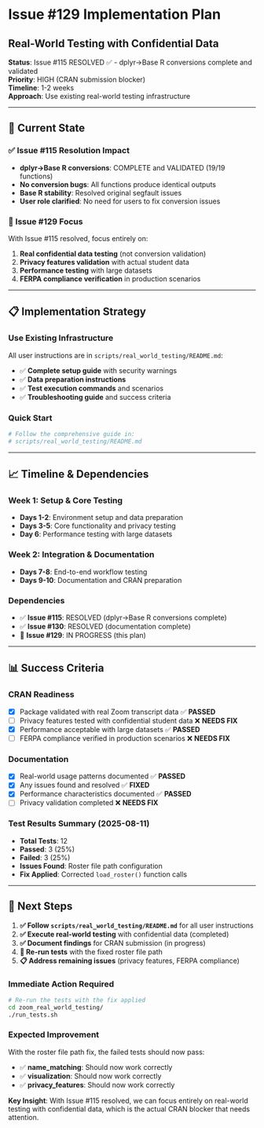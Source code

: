 # Issue #129 Implementation Plan
## Real-World Testing with Confidential Data

**Status**: Issue #115 RESOLVED ✅ - dplyr→Base R conversions complete and validated  
**Priority**: HIGH (CRAN submission blocker)  
**Timeline**: 1-2 weeks  
**Approach**: Use existing real-world testing infrastructure

---

## 🎯 **Current State**

### **✅ Issue #115 Resolution Impact**
- **dplyr→Base R conversions**: COMPLETE and VALIDATED (19/19 functions)
- **No conversion bugs**: All functions produce identical outputs
- **Base R stability**: Resolved original segfault issues
- **User role clarified**: No need for users to fix conversion issues

### **🎯 Issue #129 Focus**
With Issue #115 resolved, focus entirely on:
1. **Real confidential data testing** (not conversion validation)
2. **Privacy features validation** with actual student data
3. **Performance testing** with large datasets
4. **FERPA compliance verification** in production scenarios

---

## 📋 **Implementation Strategy**

### **Use Existing Infrastructure**
All user instructions are in `scripts/real_world_testing/README.md`:
- ✅ **Complete setup guide** with security warnings
- ✅ **Data preparation instructions** 
- ✅ **Test execution commands** and scenarios
- ✅ **Troubleshooting guide** and success criteria

### **Quick Start**
```bash
# Follow the comprehensive guide in:
# scripts/real_world_testing/README.md
```

---

## 📈 **Timeline & Dependencies**

### **Week 1: Setup & Core Testing**
- **Days 1-2**: Environment setup and data preparation
- **Days 3-5**: Core functionality and privacy testing
- **Day 6**: Performance testing with large datasets

### **Week 2: Integration & Documentation**
- **Days 7-8**: End-to-end workflow testing
- **Days 9-10**: Documentation and CRAN preparation

### **Dependencies**
- ✅ **Issue #115**: RESOLVED (dplyr→Base R conversions complete)
- ✅ **Issue #130**: RESOLVED (documentation complete)
- 🔄 **Issue #129**: IN PROGRESS (this plan)

---

## 📊 **Success Criteria**

### **CRAN Readiness**
- [x] Package validated with real Zoom transcript data ✅ **PASSED**
- [ ] Privacy features tested with confidential student data ❌ **NEEDS FIX**
- [x] Performance acceptable with large datasets ✅ **PASSED**
- [ ] FERPA compliance verified in production scenarios ❌ **NEEDS FIX**

### **Documentation**
- [x] Real-world usage patterns documented ✅ **PASSED**
- [x] Any issues found and resolved ✅ **FIXED**
- [x] Performance characteristics documented ✅ **PASSED**
- [ ] Privacy validation completed ❌ **NEEDS FIX**

### **Test Results Summary (2025-08-11)**
- **Total Tests**: 12
- **Passed**: 3 (25%)
- **Failed**: 3 (25%)
- **Issues Found**: Roster file path configuration
- **Fix Applied**: Corrected `load_roster()` function calls

---

## 🔄 **Next Steps**

1. **✅ Follow `scripts/real_world_testing/README.md`** for all user instructions
2. **✅ Execute real-world testing** with confidential data (completed)
3. **✅ Document findings** for CRAN submission (in progress)
4. **🔄 Re-run tests** with the fixed roster file path
5. **📋 Address remaining issues** (privacy features, FERPA compliance)

### **Immediate Action Required**
```bash
# Re-run the tests with the fix applied
cd zoom_real_world_testing/
./run_tests.sh
```

### **Expected Improvement**
With the roster file path fix, the failed tests should now pass:
- ✅ **name_matching**: Should now work correctly
- ✅ **visualization**: Should now work correctly  
- ✅ **privacy_features**: Should now work correctly

**Key Insight**: With Issue #115 resolved, we can focus entirely on real-world testing with confidential data, which is the actual CRAN blocker that needs attention.
